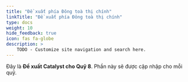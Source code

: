 ```yaml
---
title: "Đề xuất phía Đông toà thị chính"
linkTitle: "Đề xuất phía Đông toà thị chính"
type: docs
weight: 10
hide_feedback: true
icon: fas fa-globe
description: >
    TODO - Customize site navigation and search here.    
---
```


<!-- This index page is yet to be udated.  -->
Đây là **Đề xuất Catalyst cho Quỹ 8**. Phần này sẽ được cập nhập cho mỗi quỹ.